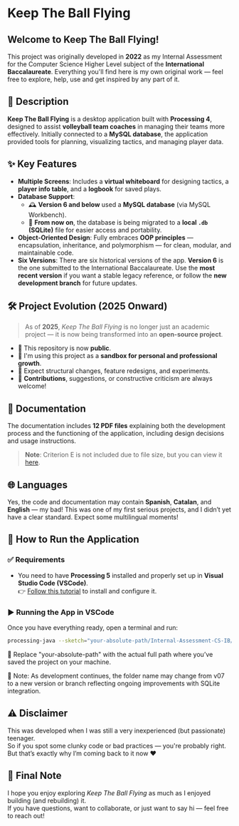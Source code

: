 
# Keep The Ball Flying
## Welcome to Keep The Ball Flying!

This project was originally developed in **2022** as my Internal Assessment for the Computer Science Higher Level subject of the **International Baccalaureate**. Everything you'll find here is my own original work — feel free to explore, help, use and get inspired by any part of it.



## 🏐 Description

**Keep The Ball Flying** is a desktop application built with **Processing 4**, designed to assist **volleyball team coaches** in managing their teams more effectively. Initially connected to a **MySQL database**, the application provided tools for planning, visualizing tactics, and managing player data.


## ✨ Key Features

- **Multiple Screens**: Includes a **virtual whiteboard** for designing tactics, a **player info table**, and a **logbook** for saved plays.
- **Database Support**:
  - 🕰️ **Version 6 and below** used a **MySQL database** (via MySQL Workbench).
  - 🔄 **From now on**, the database is being migrated to a **local `.db` (SQLite)** file for easier access and portability.
- **Object-Oriented Design**: Fully embraces **OOP principles** — encapsulation, inheritance, and polymorphism — for clean, modular, and maintainable code.
- **Six Versions**: There are six historical versions of the app. **Version 6** is the one submitted to the International Baccalaureate. Use the **most recent version** if you want a stable legacy reference, or follow the **new development branch** for future updates.



## 🛠️ Project Evolution (2025 Onward)

> As of **2025**, *Keep The Ball Flying* is no longer just an academic project — it is now being transformed into an **open-source project**.

- 📖 This repository is now **public**.
- 🧠 I'm using this project as a **sandbox for personal and professional growth**.
- 🧩 Expect structural changes, feature redesigns, and experiments.
- 🧪 **Contributions**, suggestions, or constructive criticism are always welcome!



## 📝 Documentation

The documentation includes **12 PDF files** explaining both the development process and the functioning of the application, including design decisions and usage instructions.  

> **Note**: Criterion E is not included due to file size, but you can view it [here](https://drive.google.com/file/d/16zbyCVkEzI179xp--qM2RgnEFgVsGidk/view?usp=drive_link).



## 🌐 Languages

Yes, the code and documentation may contain **Spanish**, **Catalan**, and **English** — my bad! This was one of my first serious projects, and I didn’t yet have a clear standard. Expect some multilingual moments!


## 🚀 How to Run the Application

### ✅ Requirements

- You need to have **Processing 5** installed and properly set up in **Visual Studio Code (VSCode)**.  
  👉 [Follow this tutorial](https://www.youtube.com/watch?v=LKuu-WcOZYA) to install and configure it.

### ▶️ Running the App in VSCode

Once you have everything ready, open a terminal and run:

```bash
processing-java --sketch="your-absolute-path/Internal-Assessment-CS-IB/v07" --run
```

🔁 Replace "your-absolute-path" with the actual full path where you’ve saved the project on your machine.

🧪 Note: As development continues, the folder name may change from v07 to a new version or branch reflecting ongoing improvements with SQLite integration.

## ⚠️ Disclaimer

This was developed when I was still a very inexperienced (but passionate) teenager.  
So if you spot some clunky code or bad practices — you're probably right.  
But that’s exactly why I’m coming back to it now ❤️


## 🙌 Final Note

I hope you enjoy exploring *Keep The Ball Flying* as much as I enjoyed building (and rebuilding) it.  
If you have questions, want to collaborate, or just want to say hi — feel free to reach out!

